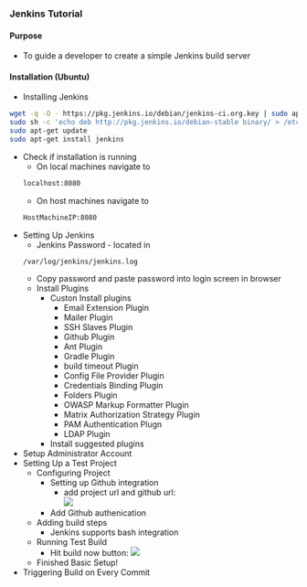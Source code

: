 ### Jenkins Tutorial 
#### Purpose
- To guide a developer to create a simple Jenkins build server   
#### Installation (Ubuntu)
- Installing Jenkins 
```bash  
wget -q -O - https://pkg.jenkins.io/debian/jenkins-ci.org.key | sudo apt-key add -
sudo sh -c 'echo deb http://pkg.jenkins.io/debian-stable binary/ > /etc/apt/sources.list.d/jenkins.list'
sudo apt-get update
sudo apt-get install jenkins
```   
- Check if installation is running  
	- On local machines navigate to 
	```bash 
	localhost:8080 
	``` 
	- On host machines navigate to 
	```bash 
	HostMachineIP:8080	
	```
- Setting Up Jenkins 
	- Jenkins Password - located in 
	```
	/var/log/jenkins/jenkins.log
	```
	- Copy password and paste password into login screen in browser  
	- Install Plugins 
		- Custon Install plugins 
			- Email Extension Plugin
			- Mailer Plugin 
			- SSH Slaves Plugin 
			- Github Plugin 
			- Ant Plugin 
			- Gradle Plugin 
			- build timeout Plugin 
			- Config File Provider Plugin 
			- Credentials Binding Plugin 
			- Folders Plugin 
			- OWASP Markup Formatter Plugin 
			- Matrix Authorization Strategy Plugin 
			- PAM Authentication Plugn 
			- LDAP Plugin 
		- Install suggested plugins  
- Setup Administrator Account 
- Setting Up a Test Project 		
	- Configuring Project 
		- Setting up Github integration 
			- add project url and github url:  
			![](/home/nextdroid/develop/jenkins/ContinuousIntegrationTestRepo/githubIntegration.png)
		- Add Github authenication 
	- Adding build steps 
		- Jenkins supports bash integration 
	- Running Test Build 
		- Hit build now button: ![](/home/nextdroid/develop/jenkins/ContinuousIntegrationTestRepo/buildnow.png)
	- Finished Basic Setup! 
- Triggering Build on Every Commit 
	
	
	

